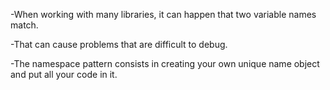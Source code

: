 -When working with many libraries, it can happen that two variable names match.

-That can cause problems that are difficult to debug.

-The namespace pattern consists in creating your own unique name object and put all your code in it.